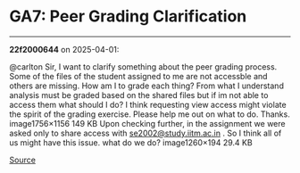 # GA7: Peer Grading Clarification


---

**22f2000644** on 2025-04-01:

@carlton Sir, I want to clarify something about the peer grading process. Some of the files of the student assigned to me are not accessble and others are missing. How am I to grade each thing? From what I understand analysis must be graded based on the shared files but if im not able to access them what should I do? I think requesting view access might violate the spirit of the grading exercise.
Please help me out on what to do. Thanks.
image1756×1156 149 KB
Upon checking further, in the assignment we were asked only to share access with se2002@study.iitm.ac.in . So I think all of us might have this issue. what do we do?
image1260×194 29.4 KB

[Source](https://discourse.onlinedegree.iitm.ac.in/t/ga7-peer-grading-clarification/171515/1)